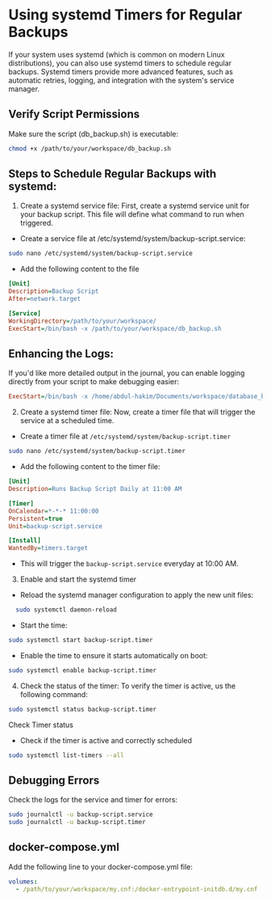 # Using systemd Timers for Regular Backups

If your system uses systemd (which is common on modern Linux distributions), you can also use systemd timers to schedule regular backups. Systemd timers provide more advanced features, such as automatic retries, logging, and integration with the system's service manager.

## Verify Script Permissions

Make sure the script (db_backup.sh) is executable:

```bash
chmod +x /path/to/your/workspace/db_backup.sh
```

## Steps to Schedule Regular Backups with systemd:

1. Create a systemd service file: First, create a systemd service unit for your backup script. This file will define what command to run when triggered.

- Create a service file at /etc/systemd/system/backup-script.service:

```bash
sudo nano /etc/systemd/system/backup-script.service
```

- Add the following content to the file

```ini
[Unit]
Description=Backup Script
After=network.target

[Service]
WorkingDirectory=/path/to/your/workspace/
ExecStart=/bin/bash -x /path/to/your/workspace/db_backup.sh
```

## Enhancing the Logs:

If you'd like more detailed output in the journal, you can enable logging directly from your script to make debugging easier:

```ini
ExecStart=/bin/bash -x /home/abdul-hakim/Documents/workspace/database_backups/ssrms/db_backup.sh

```

2. Create a systemd timer file: Now, create a timer file that will trigger the service at a scheduled time.

- Create a timer file at `/etc/systemd/system/backup-script.timer`

```bash
sudo nano /etc/systemd/system/backup-script.timer
```

- Add the following content to the timer file:

```ini
[Unit]
Description=Runs Backup Script Daily at 11:00 AM

[Timer]
OnCalendar=*-*-* 11:00:00
Persistent=true
Unit=backup-script.service

[Install]
WantedBy=timers.target

```

- This will trigger the `backup-script.service` everyday at 10:00 AM.

3. Enable and start the systemd timer

- Reload the systemd manager configuration to apply the new unit files:

```bash
  sudo systemctl daemon-reload
```

- Start the time:

```bash
sudo systemctl start backup-script.timer
```

- Enable the time to ensure it starts automatically on boot:

```bash
sudo systemctl enable backup-script.timer
```

4. Check the status of the timer: To verify the timer is active, us the following command:

```bash
sudo systemctl status backup-script.timer
```

Check Timer status

- Check if the timer is active and correctly scheduled

```bash
sudo systemctl list-timers --all
```

## Debugging Errors

Check the logs for the service and timer for errors:

```bash
sudo journalctl -u backup-script.service
sudo journalctl -u backup-script.timer

```

## docker-compose.yml

Add the following line to your docker-compose.yml file:

```yaml
volumes:
  - /path/to/your/workspace/my.cnf:/docker-entrypoint-initdb.d/my.cnf
```
